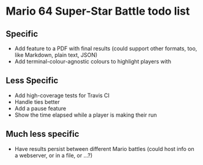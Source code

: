# Mario 64 Super-Star Battle todo list

## Specific

+ Add feature to a PDF with final results (could support other formats,
  too, like Markdown, plain text, JSON)
+ Add terminal-colour-agnostic colours to highlight players with

## Less Specific

+ Add high-coverage tests for Travis CI
+ Handle ties better
+ Add a pause feature
+ Show the time elapsed while a player is making their run

## Much less specific

+ Have results persist between different Mario battles (could host info
  on a webserver, or in a file, or ...?)
